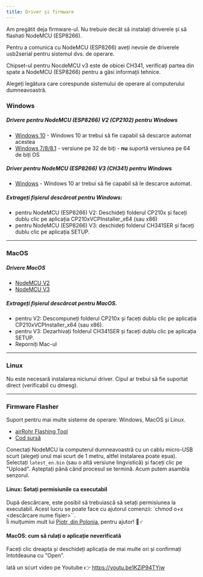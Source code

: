 ```yaml
---
title: Driver și firmware
---
```


Am pregătit deja firmware-ul. Nu trebuie decât să instalați driverele și să flashati NodeMCU (ESP8266).

Pentru a comunica cu NodeMCU (ESP8266) aveți nevoie de driverele usb2serial pentru sistemul dvs. de operare.

Chipset-ul pentru NocdeMCU v3 este de obicei CH341, verificați partea din spate a NodeMCU (ESP8266) pentru a găsi informații tehnice.

Alegeți legătura care corespunde sistemului de operare al computerului dumneavoastră.

### Windows

##### Drivere pentru NodeMCU (ESP8266) V2 (CP2102) pentru Windows
* [Windows 10](https://www.silabs.com/documents/public/software/CP210x_Universal_Windows_Driver.zip) - Windows 10 ar trebui să fie capabil să descarce automat acestea
* [Windows 7/8/8.1](https://www.silabs.com/documents/public/software/CP210x_Windows_Drivers.zip) - versiune pe 32 de biți - **nu** suportă versiunea pe 64 de biți OS

##### Driver pentru NodeMCU (ESP8266) V3 (CH341) pentru Windows
* [Windows](http://www.wch.cn/downloads/file/5.html) - Windows 10 ar trebui să fie capabil să le descarce automat.

##### Extrageți fișierul descărcat pentru Windows:
* pentru NodeMCU (ESP8266) V2: Deschideți folderul CP210x și faceți dublu clic pe aplicația CP210xVCPInstaller_x64 (sau x86)
* pentru NodeMCU (ESP8266) V3: deschideți folderul CH341SER și faceți dublu clic pe aplicația SETUP.

---

### MacOS

##### Drivere MacOS
* [NodeMCU V2](https://www.silabs.comdocumentspublicsoftwareMac_OSX_VCP_Driver.zip )
* [NodeMCU V3](http://www.wch.cn/downloads/file/178.html)

##### Extrageți fișierul descărcat pentru MacOS.
* pentru V2: Descompuneți folderul CP210x și faceți dublu clic pe aplicația CP210xVCPInstaller_x64 (sau x86).
* pentru V3: Dezarhivați folderul CH341SER și faceți dublu clic pe aplicația SETUP.
* Reporniți Mac-ul

---

### Linux
Nu este necesară instalarea niciunui driver. Cipul ar trebui să fie suportat direct (verificabil cu dmesg).

---
### Firmware Flasher
Suport pentru mai multe sisteme de operare: Windows, MacOS și Linux.

* [airRohr Flashing Tool](http://firmware.sensor.communityairrohrflashing-tool)
* [Cod sursă](https://github.com/opendata-stuttgart/airrohr-firmware-flasher)

Conectați NodeMCU la computerul dumneavoastră cu un cablu micro-USB scurt (alegeți unul mai scurt de 1 metru, altfel instalarea poate eșua). Selectați `latest_en.bin` (sau o altă versiune lingvistică) și faceți clic pe "Upload".
Așteptați până când procesul se termină. Acum putem asambla senzorul.

#### Linux: Setați permisiunile ca executabil
După descărcare, este posibil să trebuiască să setați permisiunea la executabil. Acest lucru se poate face cu ajutorul comenzii: `chmod o+x <descărcare nume fișier>``.
<br>
Îi mulțumim mult lui [Piotr, din Polonia](https://dropbox.inf.re), pentru ajutor! 🙋♂️

#### MacOS: cum să rulați o aplicație neverificată
Faceți clic dreapta și deschideți aplicația de mai multe ori și confirmați întotdeauna cu "Open".

Iată un scurt video pe Youtube 👉 https://youtu.be1KZiP94TYjw




